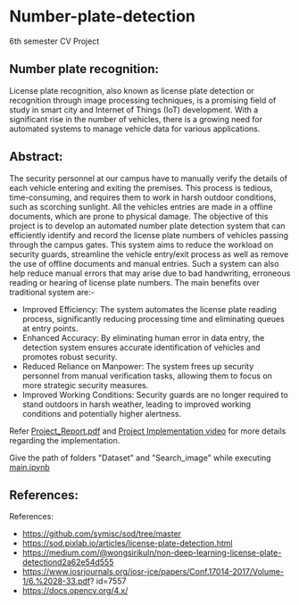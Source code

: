 # Number-plate-detection
6th semester CV Project

## Number plate recognition:
License plate recognition, also known as license plate detection or recognition through image processing techniques, is a promising field of study in smart city and Internet of Things (IoT) development. With a significant rise in the number of vehicles, there is a growing need for automated systems to manage vehicle data for various applications.


## Abstract: 
The security personnel at our campus have to manually verify the details of each vehicle
entering and exiting the premises. This process is tedious, time-consuming, and requires
them to work in harsh outdoor conditions, such as scorching sunlight. All the vehicles entries
are made in a offline documents, which are prone to physical damage. The objective of this
project is to develop an automated number plate detection system that can efficiently
identify and record the license plate numbers of vehicles passing through the campus gates.
This system aims to reduce the workload on security guards, streamline the vehicle
entry/exit process as well as remove the use of offline documents and manual entries. Such
a system can also help reduce manual errors that may arise due to bad handwriting,
erroneous reading or hearing of license plate numbers.
The main benefits over traditional system are:-
- Improved Efficiency: The system automates the license plate reading process,
significantly reducing processing time and eliminating queues at entry points.
- Enhanced Accuracy: By eliminating human error in data entry, the detection system
ensures accurate identification of vehicles and promotes robust security.
- Reduced Reliance on Manpower: The system frees up security personnel from manual
verification tasks, allowing them to focus on more strategic security measures.
- Improved Working Conditions: Security guards are no longer required to stand
outdoors in harsh weather, leading to improved working conditions and potentially
higher alertness.

Refer [Project_Report.pdf](B21CS034_B21CS014_B21CS036.pdf) and [Project Implementation video](https://drive.google.com/file/d/1M0iOA1-8Fd7X8GIJI1S8sztNUgw_u0Y6/view?usp=sharing)  for more details regarding the implementation. 

Give the path of folders "Dataset" and "Search_image" while executing [main.ipynb](main.ipynb)
## References:
References:
* https://github.com/symisc/sod/tree/master
* https://sod.pixlab.io/articles/license-plate-detection.html
* https://medium.com/@wongsirikuln/non-deep-learning-license-plate-detectiond2a62e54d555
* https://www.iosrjournals.org/iosr-jce/papers/Conf.17014-2017/Volume-1/6.%2028-33.pdf?
id=7557
* https://docs.opencv.org/4.x/

